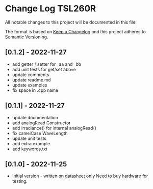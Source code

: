 # Change Log TSL260R

All notable changes to this project will be documented in this file.

The format is based on [Keep a Changelog](http://keepachangelog.com/)
and this project adheres to [Semantic Versioning](http://semver.org/).


## [0.1.2] - 2022-11-27
- add getter / setter for \_aa and \_bb
- add unit tests for get/set above
- update comments
- update readme.md
- update examples
- fix space in .cpp name


## [0.1.1] - 2022-11-27
- update documentation
- add analogRead Constructor
- add irradiance() for internal analogRead()
- fix camelCase WaveLength
- update unit tests.
- add extra example.
- add keywords.txt


## [0.1.0] - 2022-11-25
- initial version - written on datasheet only
  Need to buy hardware for testing.

